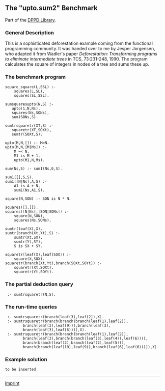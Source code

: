The "upto.sum2" Benchmark
-------------------------

Part of the [DPPD Library](../dppd.html).

### General Description

This is a sophisticated deforestation example coming from the functional
programming community. It was handed over to me by Jesper Jorgensen, who
adapted it from Wadler's paper *Deforestation: Transforming programs to
eliminate intermediate trees* in TCS, 73:231-248, 1990. The program
calculates the square of integers in nodes of a tree and sums these up.

### The benchmark program

    square_square(L,SSL) :-
        squares(L,SL),
        squares(SL,SSL).

    sumsquaresupto(N,S) :-
       upto(1,N,Ns),
       squares(Ns,SONs),
       sum(SONs,S).

    sumtrsquaretr(XT,S) :-
       squaretr(XT,SOXt),
       sumtr(SOXt,S).

    upto(M,N,[]) :- M>N.
    upto(M,N,[M|Ms]) :- 
        M =< N,
        M1 is M + 1,
        upto(M1,N,Ms).

    sum(Ns,S) :- sum1(Ns,0,S).

    sum1([],S,S).
    sum1([N|Ns],A,S) :-
        A1 is A + N,
        sum1(Ns,A1,S).

    square(N,SON) :- SON is N * N.

    squares([],[]).
    squares([N|Ns],[SON|SONs]) :-
        square(N,SON),
        squares(Ns,SONs).

    sumtr(leaf(X),X).
    sumtr(branch(Xt,Yt),S) :-
        sumtr(Xt,SX),
        sumtr(Yt,SY),
        S is SX + SY.

    squaretr(leaf(X),leaf(SOX)) :- 
        square(X,SOX).
    squaretr(branch(Xt,Yt),branch(SOXt,SOYt)) :-
        squaretr(Xt,SOXt),
        squaretr(Yt,SOYt).

### The partial deduction query

     :- sumtrsquaretr(N,S).

### The run-time queries

     :- sumtrsquaretr(branch(leaf(3),leaf(2)),X).
     :- sumtrsquaretr(branch(branch(branch(leaf(1),leaf(2)),
            branch(leaf(3),leaf(9))),branch(leaf(3),
            branch(leaf(3),leaf(6)))),X).
     :- sumtrsquaretr(branch(branch(branch(leaf(1),leaf(2)),
            branch(leaf(3),branch(branch(leaf(3),leaf(4)),leaf(6)))),
            branch(branch(leaf(2),branch(leaf(2),leaf(5))),
            branch(branch(leaf(10),leaf(9)),branch(leaf(6),leaf(6))))),X).

### Example solution

    to be inserted

------------------------------------------------------------------------

[Imprint](http://www.stups.uni-duesseldorf.de/w/Imprint)

